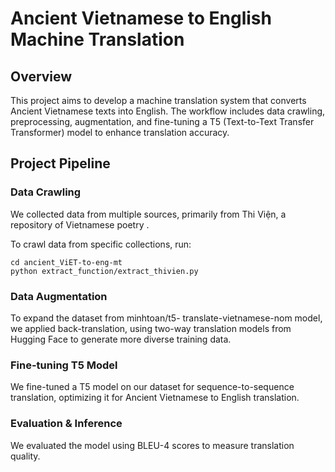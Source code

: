 # Ancient Vietnamese to English Machine Translation

##  Overview

This project aims to develop a machine translation system that converts Ancient Vietnamese texts into English. The workflow includes data crawling, preprocessing, augmentation, and fine-tuning a T5 (Text-to-Text Transfer Transformer) model to enhance translation accuracy.

## Project Pipeline

### Data Crawling 

We collected data from multiple sources, primarily from Thi Viện, a repository of Vietnamese poetry .

To crawl data from specific collections, run:
```
cd ancient_ViET-to-eng-mt
python extract_function/extract_thivien.py
```
### Data Augmentation 

To expand the dataset from minhtoan/t5-
translate-vietnamese-nom model, we applied back-translation, using two-way translation models from Hugging Face to generate more diverse training data.

### Fine-tuning T5 Model 

We fine-tuned a T5 model on our dataset for sequence-to-sequence translation, optimizing it for Ancient Vietnamese to English translation.

### Evaluation & Inference

We evaluated the model using BLEU-4 scores to measure translation quality.


